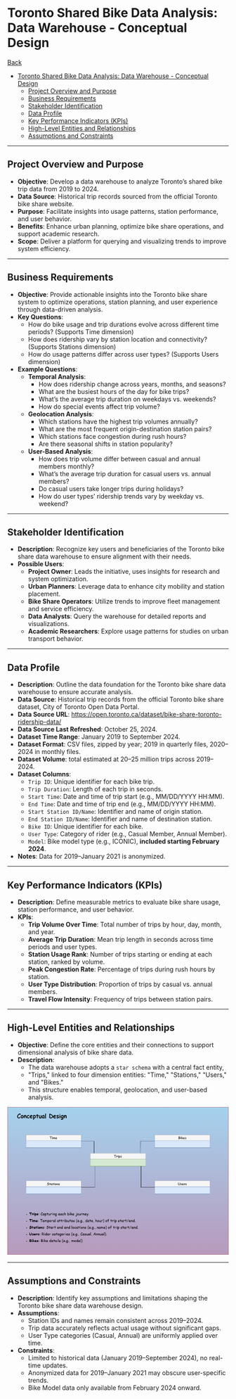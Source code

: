# Toronto Shared Bike Data Analysis: Data Warehouse - Conceptual Design

[Back](../../../../README.md)

- [Toronto Shared Bike Data Analysis: Data Warehouse - Conceptual Design](#toronto-shared-bike-data-analysis-data-warehouse---conceptual-design)
  - [Project Overview and Purpose](#project-overview-and-purpose)
  - [Business Requirements](#business-requirements)
  - [Stakeholder Identification](#stakeholder-identification)
  - [Data Profile](#data-profile)
  - [Key Performance Indicators (KPIs)](#key-performance-indicators-kpis)
  - [High-Level Entities and Relationships](#high-level-entities-and-relationships)
  - [Assumptions and Constraints](#assumptions-and-constraints)

---

## Project Overview and Purpose

- **Objective**: Develop a data warehouse to analyze Toronto’s shared bike trip data from 2019 to 2024.
- **Data Source**: Historical trip records sourced from the official Toronto bike share website.
- **Purpose**: Facilitate insights into usage patterns, station performance, and user behavior.
- **Benefits**: Enhance urban planning, optimize bike share operations, and support academic research.
- **Scope**: Deliver a platform for querying and visualizing trends to improve system efficiency.

---

## Business Requirements

- **Objective**: Provide actionable insights into the Toronto bike share system to optimize operations, station planning, and user experience through data-driven analysis.
- **Key Questions**:
  - How do bike usage and trip durations evolve across different time periods? (Supports Time dimension)
  - How does ridership vary by station location and connectivity? (Supports Stations dimension)
  - How do usage patterns differ across user types? (Supports Users dimension)
- **Example Questions**:
  - **Temporal Analysis**:
    - How does ridership change across years, months, and seasons?
    - What are the busiest hours of the day for bike trips?
    - What’s the average trip duration on weekdays vs. weekends?
    - How do special events affect trip volume?
  - **Geolocation Analysis**:
    - Which stations have the highest trip volumes annually?
    - What are the most frequent origin-destination station pairs?
    - Which stations face congestion during rush hours?
    - Are there seasonal shifts in station popularity?
  - **User-Based Analysis**:
    - How does trip volume differ between casual and annual members monthly?
    - What’s the average trip duration for casual users vs. annual members?
    - Do casual users take longer trips during holidays?
    - How do user types’ ridership trends vary by weekday vs. weekend?

---

## Stakeholder Identification

- **Description**: Recognize key users and beneficiaries of the Toronto bike share data warehouse to ensure alignment with their needs.
- **Possible Users**:
  - **Project Owner**: Leads the initiative, uses insights for research and system optimization.
  - **Urban Planners**: Leverage data to enhance city mobility and station placement.
  - **Bike Share Operators**: Utilize trends to improve fleet management and service efficiency.
  - **Data Analysts**: Query the warehouse for detailed reports and visualizations.
  - **Academic Researchers**: Explore usage patterns for studies on urban transport behavior.

---

## Data Profile

- **Description**: Outline the data foundation for the Toronto bike share data warehouse to ensure accurate analysis.
- **Data Source**: Historical trip records from the official Toronto bike share dataset, City of Toronto Open Data Portal.
- **Data Source URL**: https://open.toronto.ca/dataset/bike-share-toronto-ridership-data/
- **Data Source Last Refreshed**: October 25, 2024.
- **Dataset Time Range**: January 2019 to September 2024.
- **Dataset Format**: CSV files, zipped by year; 2019 in quarterly files, 2020–2024 in monthly files.
- **Dataset Volume**: total estimated at 20–25 million trips across 2019–2024.
- **Dataset Columns**:
  - `Trip ID`: Unique identifier for each bike trip.
  - `Trip Duration`: Length of each trip in seconds.
  - `Start Time`: Date and time of trip start (e.g., MM/DD/YYYY HH:MM).
  - `End Time`: Date and time of trip end (e.g., MM/DD/YYYY HH:MM).
  - `Start Station ID/Name`: Identifier and name of origin station.
  - `End Station ID/Name`: Identifier and name of destination station.
  - `Bike ID`: Unique identifier for each bike.
  - `User Type`: Category of rider (e.g., Casual Member, Annual Member).
  - `Model`: Bike model type (e.g., ICONIC), **included starting February 2024**.
- **Notes**: Data for 2019–January 2021 is anonymized.

---

## Key Performance Indicators (KPIs)

- **Description**: Define measurable metrics to evaluate bike share usage, station performance, and user behavior.
- **KPIs**:
  - **Trip Volume Over Time**: Total number of trips by hour, day, month, and year.
  - **Average Trip Duration**: Mean trip length in seconds across time periods and user types.
  - **Station Usage Rank**: Number of trips starting or ending at each station, ranked by volume.
  - **Peak Congestion Rate**: Percentage of trips during rush hours by station.
  - **User Type Distribution**: Proportion of trips by casual vs. annual members.
  - **Travel Flow Intensity**: Frequency of trips between station pairs.

---

## High-Level Entities and Relationships

- **Objective**: Define the core entities and their connections to support dimensional analysis of bike share data.
- **Description**:
  - The data warehouse adopts a `star schema` with a central fact entity,
  - "Trips," linked to four dimension entities: "Time," "Stations," "Users," and "Bikes."
  - This structure enables temporal, geolocation, and user-based analysis.

![fact_ridership](./pic/conceptual_design_diagram.png)

---

## Assumptions and Constraints

- **Description**: Identify key assumptions and limitations shaping the Toronto bike share data warehouse design.
- **Assumptions**:
  - Station IDs and names remain consistent across 2019–2024.
  - Trip data accurately reflects actual usage without significant gaps.
  - User Type categories (Casual, Annual) are uniformly applied over time.
- **Constraints**:
  - Limited to historical data (January 2019–September 2024), no real-time updates.
  - Anonymized data for 2019–January 2021 may obscure user-specific trends.
  - Bike Model data only available from February 2024 onward.
